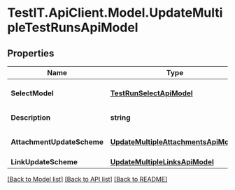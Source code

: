 # TestIT.ApiClient.Model.UpdateMultipleTestRunsApiModel

## Properties

Name | Type | Description | Notes
------------ | ------------- | ------------- | -------------
**SelectModel** | [**TestRunSelectApiModel**](TestRunSelectApiModel.md) | Test run selection model | 
**Description** | **string** | Test run description | [optional] 
**AttachmentUpdateScheme** | [**UpdateMultipleAttachmentsApiModel**](UpdateMultipleAttachmentsApiModel.md) | Set of attachment ids | [optional] 
**LinkUpdateScheme** | [**UpdateMultipleLinksApiModel**](UpdateMultipleLinksApiModel.md) | Set of links | [optional] 

[[Back to Model list]](../README.md#documentation-for-models) [[Back to API list]](../README.md#documentation-for-api-endpoints) [[Back to README]](../README.md)

